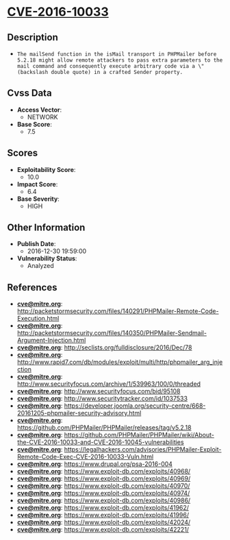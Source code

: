 
# [CVE-2016-10033](http://packetstormsecurity.com/files/140291/PHPMailer-Remote-Code-Execution.html)

## Description

- `The mailSend function in the isMail transport in PHPMailer before 5.2.18 might allow remote attackers to pass extra parameters to the mail command and consequently execute arbitrary code via a \" (backslash double quote) in a crafted Sender property.`

## Cvss Data

- **Access Vector**:
  - NETWORK
- **Base Score**:
  - 7.5

## Scores

- **Exploitability Score**:
  - 10.0
- **Impact Score**:
  - 6.4
- **Base Severity**:
  - HIGH

## Other Information

- **Publish Date**:
  - 2016-12-30 19:59:00
- **Vulnerability Status**:
  - Analyzed

## References

- **cve@mitre.org**: http://packetstormsecurity.com/files/140291/PHPMailer-Remote-Code-Execution.html
- **cve@mitre.org**: http://packetstormsecurity.com/files/140350/PHPMailer-Sendmail-Argument-Injection.html
- **cve@mitre.org**: http://seclists.org/fulldisclosure/2016/Dec/78
- **cve@mitre.org**: http://www.rapid7.com/db/modules/exploit/multi/http/phpmailer_arg_injection
- **cve@mitre.org**: http://www.securityfocus.com/archive/1/539963/100/0/threaded
- **cve@mitre.org**: http://www.securityfocus.com/bid/95108
- **cve@mitre.org**: http://www.securitytracker.com/id/1037533
- **cve@mitre.org**: https://developer.joomla.org/security-centre/668-20161205-phpmailer-security-advisory.html
- **cve@mitre.org**: https://github.com/PHPMailer/PHPMailer/releases/tag/v5.2.18
- **cve@mitre.org**: https://github.com/PHPMailer/PHPMailer/wiki/About-the-CVE-2016-10033-and-CVE-2016-10045-vulnerabilities
- **cve@mitre.org**: https://legalhackers.com/advisories/PHPMailer-Exploit-Remote-Code-Exec-CVE-2016-10033-Vuln.html
- **cve@mitre.org**: https://www.drupal.org/psa-2016-004
- **cve@mitre.org**: https://www.exploit-db.com/exploits/40968/
- **cve@mitre.org**: https://www.exploit-db.com/exploits/40969/
- **cve@mitre.org**: https://www.exploit-db.com/exploits/40970/
- **cve@mitre.org**: https://www.exploit-db.com/exploits/40974/
- **cve@mitre.org**: https://www.exploit-db.com/exploits/40986/
- **cve@mitre.org**: https://www.exploit-db.com/exploits/41962/
- **cve@mitre.org**: https://www.exploit-db.com/exploits/41996/
- **cve@mitre.org**: https://www.exploit-db.com/exploits/42024/
- **cve@mitre.org**: https://www.exploit-db.com/exploits/42221/
